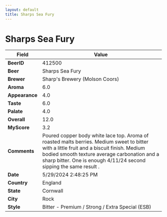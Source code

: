 ```yaml
---
layout: default
title: Sharps Sea Fury
---
```


# Sharps Sea Fury

| Field         | Value     |
|---------------|-----------|
| **BeerID** | 412500 |
| **Beer** | Sharps Sea Fury |
| **Brewer** | Sharp&#39;s Brewery (Molson Coors) |
| **Aroma** | 6.0 |
| **Appearance** | 4.0 |
| **Taste** | 6.0 |
| **Palate** | 4.0 |
| **Overall** | 12.0 |
| **MyScore** | 3.2 |
| **Comments** | Poured copper body white lace top.  Aroma of roasted malts berries.  Medium sweet to bitter with a little fruit and a biscuit finish.  Medium bodied smooth texture average carbonation and a sharp bitter. One is enough 4/11/24 second sipping the same result . |
| **Date** | 5/29/2024 2:48:25 PM |
| **Country** | England |
| **State** | Cornwall |
| **City** | Rock |
| **Style** | Bitter - Premium / Strong / Extra Special (ESB) |
